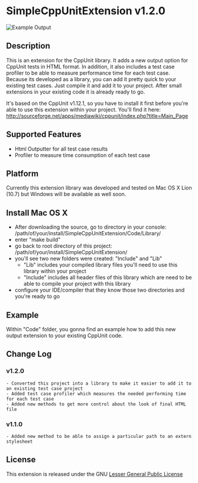 SimpleCppUnitExtension v1.2.0
==============================

![Example Output](http://andysmiles4games.com/GitHub/Images/Output-Example.jpg)

## Description
This is an extension for the CppUnit library. It adds a new output option for CppUnit tests in HTML format.
In addition, it also includes a test case profiler to be able to measure performance time for each test case. Because its developed
as a library, you can add it pretty quick to your existing test cases. Just compile it and add it to your project.
After small extensions in your existing code it is already ready to go.

It's based on the CppUnit v1.12.1, so you have to install it first before you're able to use this extension
within your project. You'll find it here: http://sourceforge.net/apps/mediawiki/cppunit/index.php?title=Main_Page

## Supported Features
- Html Outputter for all test case results
- Profiler to measure time consumption of each test case

## Platform
Currently this extension library was developed and tested on Mac OS X Lion (10.7) but Windows will be available as well soon.

## Install Mac OS X

- After downloading the source, go to directory in your console: /path/of/your/install/SimpleCppUnitExtension/Code/Library/
- enter "make build"
- go back to root directory of this project: /path/of/your/install/SimpleCppUnitExtension/
- you'll see two new folders were created: "Include" and "Lib"
	- "Lib" includes your compiled library files you'll need to use this library within your project
	- "Include" includes all header files of this library which are need to be able to compile your project with this library
- configure your IDE/compiler that they know those two directories and you're ready to go

## Example
Within "Code" folder, you gonna find an example how to add this new output extension to your existing CppUnit code.

## Change Log
### v1.2.0
	- Converted this project into a library to make it easier to add it to an existing test case project
	- Added test case profiler which measures the needed performing time for each test case
	- Added new methods to get more control about the look of final HTML file
	
### v1.1.0
	- Added new method to be able to assign a particular path to an extern stylesheet

## License

This extension is released under the GNU [Lesser General Public License](http://www.gnu.org/licenses/old-licenses/lgpl-2.1.html)